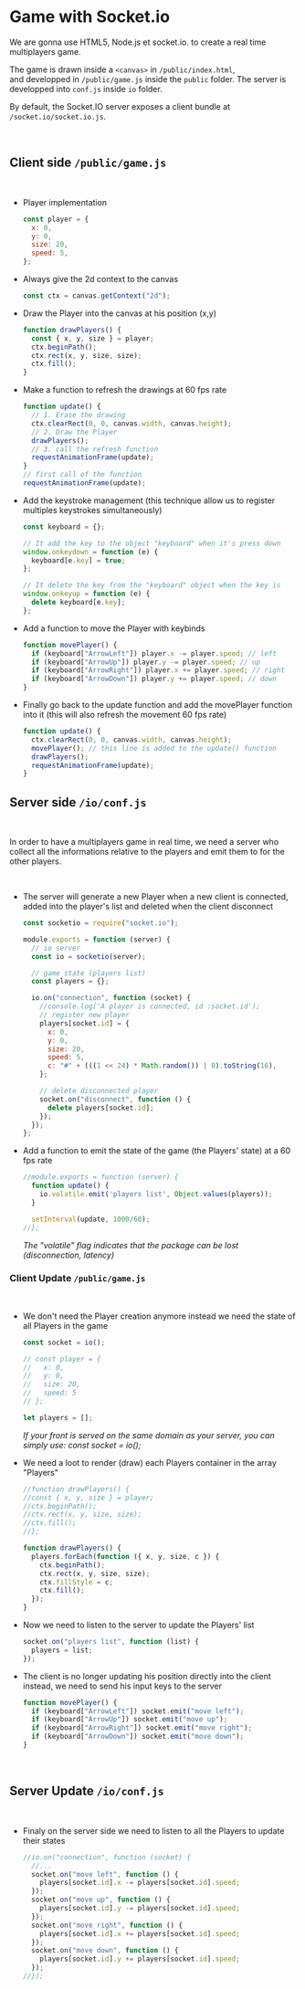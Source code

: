 # Game with Socket.io
We are gonna use HTML5, Node.js et socket.io. to create a real time multiplayers game.

The game is drawn inside a `<canvas>` in `/public/index.html`,<br> and developped in `/public/game.js` inside the `public` folder.
The server is developped into `conf.js` inside `io` folder.

By default, the Socket.IO server exposes a client bundle at `/socket.io/socket.io.js`.

<br>

## Client side `/public/game.js`

<br>

- Player implementation

  ```js
  const player = {
    x: 0,
    y: 0,
    size: 20,
    speed: 5,
  };
  ```

- Always give the 2d context to the canvas

  ```js
  const ctx = canvas.getContext("2d");
  ```

- Draw the Player into the canvas at his position (x,y)

  ```js
  function drawPlayers() {
    const { x, y, size } = player;
    ctx.beginPath();
    ctx.rect(x, y, size, size);
    ctx.fill();
  }
  ```

- Make a function to refresh the drawings at 60 fps rate

  ```js
  function update() {
    // 1. Erase the drawing
    ctx.clearRect(0, 0, canvas.width, canvas.height);
    // 2. Draw the Player
    drawPlayers();
    // 3. call the refresh function
    requestAnimationFrame(update);
  }
  // first call of the function
  requestAnimationFrame(update);
  ```

- Add the keystroke management (this technique allow us to register multiples keystrokes simultaneously)

  ```js
  const keyboard = {};

  // It add the key to the object "keyboard" when it's press down
  window.onkeydown = function (e) {
    keyboard[e.key] = true;
  };

  // It delete the key from the "keyboard" object when the key is     released
  window.onkeyup = function (e) {
    delete keyboard[e.key];
  };
  ```

- Add a function to move the Player with keybinds

  ```js
  function movePlayer() {
    if (keyboard["ArrowLeft"]) player.x -= player.speed; // left
    if (keyboard["ArrowUp"]) player.y -= player.speed; // up
    if (keyboard["ArrowRight"]) player.x += player.speed; // right
    if (keyboard["ArrowDown"]) player.y += player.speed; // down
  }
  ```

- Finally go back to the update function and add the movePlayer function into it (this will also refresh the movement 60 fps rate)

  ```js
  function update() {
    ctx.clearRect(0, 0, canvas.width, canvas.height);
    movePlayer(); // this line is added to the update() function
    drawPlayers();
    requestAnimationFrame(update);
  }
  ```

## Server side `/io/conf.js`

<br>

In order to have a multiplayers game in real time, we need a server who collect all the informations relative to the players and emit them to for the other players.

<br>

- The server will generate a new Player when a new client is connected, added into the player's list and deleted when the client disconnect

  ```js
  const socketio = require("socket.io");

  module.exports = function (server) {
    // io server
    const io = socketio(server);

    // game state (players list)
    const players = {};

    io.on("connection", function (socket) {
      //console.log('A player is connected, id :socket.id');
      // register new player
      players[socket.id] = {
        x: 0,
        y: 0,
        size: 20,
        speed: 5,
        c: "#" + (((1 << 24) * Math.random()) | 0).toString(16),
      };

      // delete disconnected player
      socket.on("disconnect", function () {
        delete players[socket.id];
      });
    });
  };
  ```

- Add a function to emit the state of the game (the Players' state) at a 60 fps rate
  

  ```js
  //module.exports = function (server) {
    function update() {
      io.volatile.emit('players list', Object.values(players));
    }

    setInterval(update, 1000/60);
  //};
  ```
  _The "volatile" flag indicates that the package can be lost (disconnection, latency)_
  <br>

### Client Update `/public/game.js`

<br>

- We don't need the Player creation anymore instead we need the state of all Players in the game<br>


  ```js
  const socket = io();

  // const player = {
  //   x: 0,
  //   y: 0,
  //   size: 20,
  //   speed: 5
  // };

  let players = [];
  ```
  _If your front is served on the same domain as your server, you can simply use: const socket = io();_

- We need a loot to render (draw) each Players container in the array "Players"

  ```js
  //function drawPlayers() {
  //const { x, y, size } = player;
  //ctx.beginPath();
  //ctx.rect(x, y, size, size);
  //ctx.fill();
  //};

  function drawPlayers() {
    players.forEach(function ({ x, y, size, c }) {
      ctx.beginPath();
      ctx.rect(x, y, size, size);
      ctx.fillStyle = c;
      ctx.fill();
    });
  }
  ```

- Now we need to listen to the server to update the Players' list

  ```js
  socket.on("players list", function (list) {
    players = list;
  });
  ```

- The client is no longer updating his position directly into the client instead, we need to send his input keys to the server

  ```js
  function movePlayer() {
    if (keyboard["ArrowLeft"]) socket.emit("move left");
    if (keyboard["ArrowUp"]) socket.emit("move up");
    if (keyboard["ArrowRight"]) socket.emit("move right");
    if (keyboard["ArrowDown"]) socket.emit("move down");
  }
  ```
  <br>

## Server Update `/io/conf.js`

<br>

- Finaly on the server side we need to listen to all the Players to update their states

  ```js
  //io.on("connection", function (socket) {
    //...
    socket.on("move left", function () {
      players[socket.id].x -= players[socket.id].speed;
    });
    socket.on("move up", function () {
      players[socket.id].y -= players[socket.id].speed;
    });
    socket.on("move right", function () {
      players[socket.id].x += players[socket.id].speed;
    });
    socket.on("move down", function () {
      players[socket.id].y += players[socket.id].speed;
    });
  //});
  ```